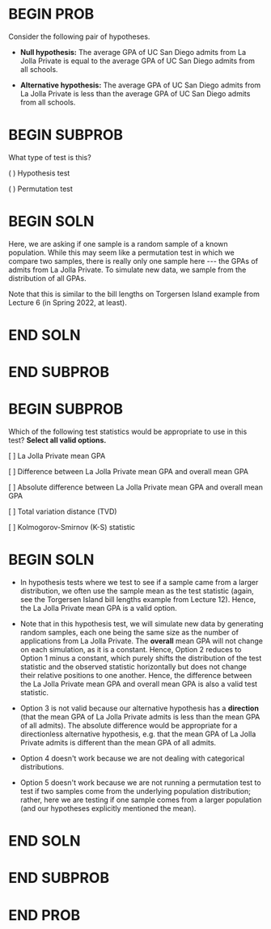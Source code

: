 # BEGIN PROB

Consider the following pair of hypotheses.

-   **Null hypothesis:** The average GPA of UC San Diego admits from La
    Jolla Private is equal to the average GPA of UC San Diego admits
    from all schools.

-   **Alternative hypothesis:** The average GPA of UC San Diego admits
    from La Jolla Private is less than the average GPA of UC San Diego
    admits from all schools.

# BEGIN SUBPROB

What type of test is this?

( ) Hypothesis test

( ) Permutation test

# BEGIN SOLN

Here, we are asking if one sample is a random sample of a known
population. While this may seem like a permutation test in which we
compare two samples, there is really only one sample here --- the GPAs
of admits from La Jolla Private. To simulate new data, we sample from
the distribution of all GPAs.

Note that this is similar to the bill lengths on Torgersen Island
example from Lecture 6 (in Spring 2022, at least).

# END SOLN

# END SUBPROB

# BEGIN SUBPROB

Which of the following test statistics would be appropriate to use in
this test? **Select all valid options.**

[ ] La Jolla Private mean GPA

[ ] Difference between La Jolla Private mean GPA and overall mean GPA

[ ] Absolute difference between La Jolla Private mean GPA and overall
mean GPA

[ ] Total variation distance (TVD)

[ ] Kolmogorov-Smirnov (K-S) statistic

# BEGIN SOLN

-   In hypothesis tests where we test to see if a sample came from a
    larger distribution, we often use the sample mean as the test
    statistic (again, see the Torgersen Island bill lengths example from
    Lecture 12). Hence, the La Jolla Private mean GPA is a valid option.

-   Note that in this hypothesis test, we will simulate new data by
    generating random samples, each one being the same size as the
    number of applications from La Jolla Private. The **overall** mean
    GPA will not change on each simulation, as it is a constant. Hence,
    Option 2 reduces to Option 1 minus a constant, which purely shifts
    the distribution of the test statistic and the observed statistic
    horizontally but does not change their relative positions to one
    another. Hence, the difference between the La Jolla Private mean GPA
    and overall mean GPA is also a valid test statistic.

-   Option 3 is not valid because our alternative hypothesis has a
    **direction** (that the mean GPA of La Jolla Private admits is less
    than the mean GPA of all admits). The absolute difference would be
    appropriate for a directionless alternative hypothesis, e.g. that
    the mean GPA of La Jolla Private admits is different than the mean
    GPA of all admits.

-   Option 4 doesn't work because we are not dealing with categorical
    distributions.

-   Option 5 doesn't work because we are not running a permutation test
    to test if two samples come from the underlying population
    distribution; rather, here we are testing if one sample comes from a
    larger population (and our hypotheses explicitly mentioned the
    mean).

# END SOLN

# END SUBPROB

# END PROB